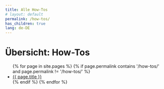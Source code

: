 ```yaml
---
title: Alle How-Tos
# layout: default
permalink: /how-tos/
has_children: true
lang: de-DE
---
```


# Übersicht: How-Tos

<ul>
  {% for page in site.pages %}
    {% if page.permalink contains '/how-tos/' and page.permalink != '/how-tos/' %}
      <li><a href="{{ page.url }}">{{ page.title }}</a></li>
    {% endif %}
  {% endfor %}
</ul>
